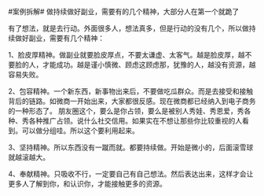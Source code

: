 #案例拆解#  做持续做好副业，需要有的几个精神，大部分人在第一个就跪了

有了想法，就是去行动。外面很多人，想法真多，但是行动的没有几个，所以做持续做好副业，需要有几个精神：

1、脸皮厚精神。做副业就要脸皮厚点，不要太谦虚、太客气。越是脸皮厚，越不要脸的人，才能成功。越是谨小慎微、顾虑这顾虑那，犹豫的人，越没有资源，越容易失败。

2、包容精神。一个新东西，新事物出来后，不要做吃瓜群众。而是去接受和接触背后的链路。如微商一开始出来，大家都很反感。现在微商都已经纳入到电子商务的一种形态了。
朋友圈这个，要么是你占领，要么是被别人秀娃、秀恩爱，秀各种、秀各种推广占领。说什么社交信用。如果实在不想让那些你比较重视的人看到。可以做分组哇。所以这个要利用起来。

3、坚持精神。所以东西没有一蹴而就。都要持续做。开始是微小的，后面滚雪球就越滚越大。

4、奉献精神。只吸收不行，一定要自己有自己想法。然后表达出来，这样才会让更多人了解到你，和认识你，才能接触更多的资源。